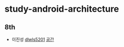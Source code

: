 # study-android-architecture

## 8th

- 이진성 [dlwls5201](https//:github.com/dlwls5201)
[공간](https://github.com/mash-up-kr/study-android-architecture/edit/master/dlwls5201)
